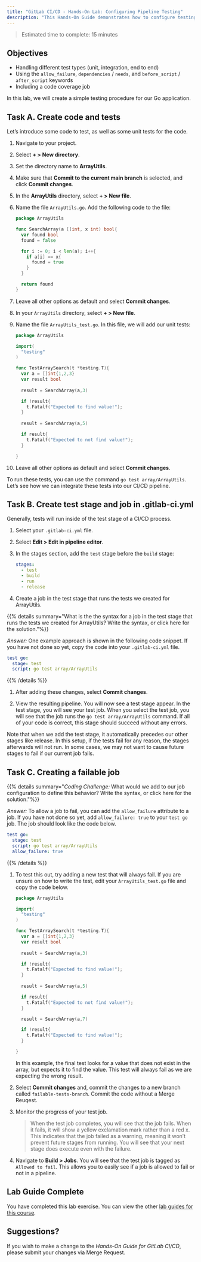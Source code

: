 ```yaml
---
title: "GitLab CI/CD - Hands-On Lab: Configuring Pipeline Testing"
description: "This Hands-On Guide demonstrates how to configure testing for a binary"
---
```


> Estimated time to complete: 15 minutes

## Objectives

- Handling different test types (unit, integration, end to end)
- Using the `allow_failure`, `dependencies` / `needs`, and `before_script` / `after_script` keywords
- Including a code coverage job

In this lab, we will create a simple testing procedure for our Go application.

## Task A. Create code and tests

Let’s introduce some code to test, as well as some unit tests for the code.

1. Navigate to your project.

1. Select **+ > New directory**.

1. Set the directory name to **ArrayUtils**.

1. Make sure that **Commit to the current main branch** is selected, and click **Commit changes**.

1. In the **ArrayUtils** directory, select **+ > New file**.

1. Name the file `ArrayUtils.go`. Add the following code to the file:

    ```go
    package ArrayUtils

    func SearchArray(a []int, x int) bool{
      var found bool
      found = false

      for i := 0; i < len(a); i++{
        if a[i] == x{
          found = true
        }
      }

      return found
    }
    ```

1. Leave all other options as default and select **Commit changes**.

1. In your `ArrayUtils` directory, select **+ > New file**.

1. Name the file `ArrayUtils_test.go`. In this file, we will add our unit tests:

    ```go
    package ArrayUtils

    import(
      "testing"
    )

    func TestArraySearch(t *testing.T){
      var a = []int{1,2,3}
      var result bool 
      
      result = SearchArray(a,3)

      if !result{
        t.Fatalf("Expected to find value!");
      }
      
      result = SearchArray(a,5)

      if result{
        t.Fatalf("Expected to not find value!");
      }

    }
    ```

1. Leave all other options as default and select **Commit changes**.

To run these tests, you can use the command `go test array/ArrayUtils`. Let’s see how we can integrate these tests into our CI/CD pipeline.

## Task B. Create test stage and job in .gitlab-ci.yml

Generally, tests will run inside of the test stage of a CI/CD process.

1. Select your `.gitlab-ci.yml` file.

1. Select **Edit > Edit in pipeline editor**.

1. In the stages section, add the `test` stage before the `build` stage:

    ```yaml
    stages:
      - test
      - build
      - run
      - release
    ```

1. Create a job in the test stage that runs the tests we created for ArrayUtils.

{{% details summary="What is the the syntax for a job in the test stage that runs the tests we created for ArrayUtils? Write the syntax, or click here for the solution."%}}

*Answer:* One example approach is shown in the following code snippet. If you have not done so yet, copy the code into your `.gitlab-ci.yml` file.

```yaml
test go:
  stage: test
  script: go test array/ArrayUtils
```

{{% /details %}}

1. After adding these changes, select **Commit changes**.

1. View the resulting pipeline. You will now see a test stage appear. In the test stage, you will see your test job. When you select the test job, you will see that the job runs the `go test array/ArrayUtils` command. If all of your code is correct, this stage should succeed without any errors.

Note that when we add the test stage, it automatically precedes our other stages like release. In this setup, if the tests fail for any reason, the stages afterwards will not run. In some cases, we may not want to cause future stages to fail if our current job fails.

## Task C. Creating a failable job

{{% details summary="*Coding Challenge:* What would we add to our job configuration to define this behavior? Write the syntax, or click here for the solution."%}}

*Answer:* To allow a job to fail, you can add the `allow_failure` attribute to a job. If you have not done so yet, add `allow_failure: true` to your `test go` job. The job should look like the code below.

```yaml
test go:
  stage: test
  script: go test array/ArrayUtils
  allow_failure: true
```

{{% /details %}}

1. To test this out, try adding a new test that will always fail. If you are unsure on how to write the test, edit your `ArrayUtils_test.go` file and copy the code below.

    ```go
    package ArrayUtils

    import(
      "testing"
    )

    func TestArraySearch(t *testing.T){
      var a = []int{1,2,3}
      var result bool 
      
      result = SearchArray(a,3)

      if !result{
        t.Fatalf("Expected to find value!");
      }
      
      result = SearchArray(a,5)

      if result{
        t.Fatalf("Expected to not find value!");
      }

      result = SearchArray(a,7)

      if !result{
        t.Fatalf("Expected to find value!");
      }

    }
    ```

    In this example, the final test looks for a value that does not exist in the array, but expects it to find the value. This test will always fail as we are expecting the wrong result.

1. Select **Commit changes** and, commit the changes to a new branch called `failable-tests-branch`. Commit the code without a Merge Reuqest.

1. Monitor the progress of your test job.

    > When the test job completes, you will see that the job fails. When it fails, it will show a yellow exclamation mark rather than a red x. This indicates that the job failed as a warning, meaning it won’t prevent future stages from running. You will see that your next stage does execute even with the failure.

1. Navigate to **Build > Jobs**. You will see that the test job is tagged as `Allowed to fail`. This allows you to easily see if a job is allowed to fail or not in a pipeline.

## Lab Guide Complete

You have completed this lab exercise. You can view the other [lab guides for this course](/handbook/customer-success/professional-services-engineering/education-services/ilt-labs/gitlabcicdhandson).

## Suggestions?

If you wish to make a change to the *Hands-On Guide for GitLab CI/CD*, please submit your changes via Merge Request.
